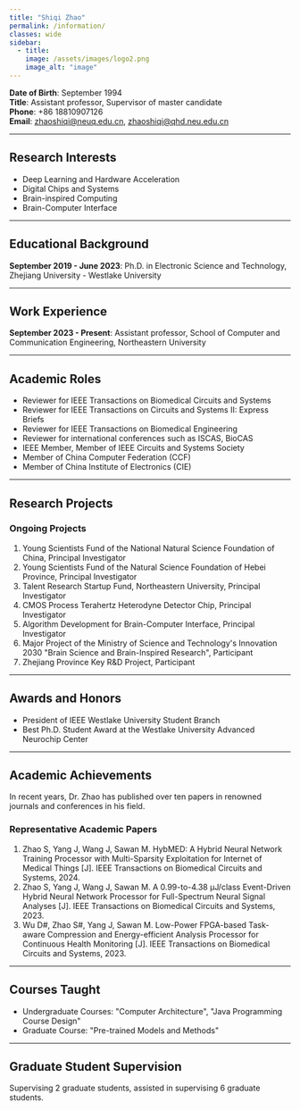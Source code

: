 ```yaml
---
title: "Shiqi Zhao"
permalink: /information/
classes: wide
sidebar:
  - title: 
    image: /assets/images/logo2.png
    image_alt: "image"
---
```



**Date of Birth**: September 1994  
**Title**: Assistant professor, Supervisor of master candidate  
**Phone**: +86 18810907126  
**Email**: [zhaoshiqi@neuq.edu.cn](mailto:zhaoshiqi@neuq.edu.cn), [zhaoshiqi@qhd.neu.edu.cn](mailto:zhaoshiqi@qhd.neu.edu.cn)

---

## Research Interests
- Deep Learning and Hardware Acceleration
- Digital Chips and Systems
- Brain-inspired Computing
- Brain-Computer Interface

---

## Educational Background
**September 2019 - June 2023**: Ph.D. in Electronic Science and Technology, Zhejiang University - Westlake University

---

## Work Experience
**September 2023 - Present**: Assistant professor, School of Computer and Communication Engineering, Northeastern University

---

## Academic Roles
- Reviewer for IEEE Transactions on Biomedical Circuits and Systems
- Reviewer for IEEE Transactions on Circuits and Systems II: Express Briefs
- Reviewer for IEEE Transactions on Biomedical Engineering
- Reviewer for international conferences such as ISCAS, BioCAS
- IEEE Member, Member of IEEE Circuits and Systems Society
- Member of China Computer Federation (CCF)
- Member of China Institute of Electronics (CIE)

---

## Research Projects

### Ongoing Projects
1. Young Scientists Fund of the National Natural Science Foundation of China, Principal Investigator
2. Young Scientists Fund of the Natural Science Foundation of Hebei Province, Principal Investigator
3. Talent Research Startup Fund, Northeastern University, Principal Investigator
4. CMOS Process Terahertz Heterodyne Detector Chip, Principal Investigator
5. Algorithm Development for Brain-Computer Interface, Principal Investigator
6. Major Project of the Ministry of Science and Technology's Innovation 2030 "Brain Science and Brain-Inspired Research", Participant
7. Zhejiang Province Key R&D Project, Participant

---

## Awards and Honors
- President of IEEE Westlake University Student Branch
- Best Ph.D. Student Award at the Westlake University Advanced Neurochip Center

---

## Academic Achievements
In recent years, Dr. Zhao has published over ten papers in renowned journals and conferences in his field.

### Representative Academic Papers
1. Zhao S, Yang J, Wang J, Sawan M. HybMED: A Hybrid Neural Network Training Processor with Multi-Sparsity Exploitation for Internet of Medical Things [J]. IEEE Transactions on Biomedical Circuits and Systems, 2024.
2. Zhao S, Yang J, Wang J, Sawan M. A 0.99-to-4.38 μJ/class Event-Driven Hybrid Neural Network Processor for Full-Spectrum Neural Signal Analyses [J]. IEEE Transactions on Biomedical Circuits and Systems, 2023.
3. Wu D#, Zhao S#, Yang J, Sawan M. Low-Power FPGA-based Task-aware Compression and Energy-efficient Analysis Processor for Continuous Health Monitoring [J]. IEEE Transactions on Biomedical Circuits and Systems, 2023.

---

## Courses Taught
- Undergraduate Courses: "Computer Architecture", "Java Programming Course Design"
- Graduate Course: "Pre-trained Models and Methods"

---

## Graduate Student Supervision
Supervising 2 graduate students, assisted in supervising 6 graduate students.
